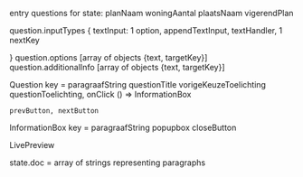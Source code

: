entry questions for state:
planNaam
woningAantal
plaatsNaam
vigerendPlan


question.inputTypes {
    textInput: 1 option, appendTextInput, textHandler, 1 nextKey

}
question.options [array of objects {text, targetKey}]
question.additionalInfo [array of objects {text, targetKey}]







Question key = paragraafString
    questionTitle
    vorigeKeuzeToelichting
    questionToelichting, onClick () => InformationBox

    prevButton, nextButton

InformationBox key = paragraafString
    popupbox
    closeButton

LivePreview

state.doc = array of strings representing paragraphs
